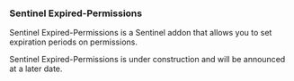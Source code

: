 ### Sentinel Expired-Permissions

Sentinel Expired-Permissions is a Sentinel addon that allows you to set expiration periods on permissions.

Sentinel Expired-Permissions is under construction and will be announced at a later date.
